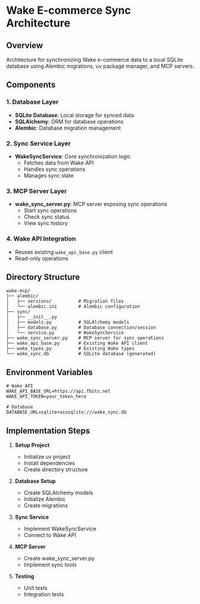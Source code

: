 # Wake E-commerce Sync Architecture

## Overview

Architecture for synchronizing Wake e-commerce data to a local SQLite database using Alembic migrations, uv package manager, and MCP servers.

## Components

### 1. Database Layer
- **SQLite Database**: Local storage for synced data
- **SQLAlchemy**: ORM for database operations
- **Alembic**: Database migration management

### 2. Sync Service Layer
- **WakeSyncService**: Core synchronization logic
  - Fetches data from Wake API
  - Handles sync operations
  - Manages sync state
  
### 3. MCP Server Layer
- **wake_sync_server.py**: MCP server exposing sync operations
  - Start sync operations
  - Check sync status
  - View sync history

### 4. Wake API Integration
- Reuses existing `wake_api_base.py` client
- Read-only operations

## Directory Structure

```
wake-mcp/
├── alembic/
│   ├── versions/          # Migration files
│   └── alembic.ini        # Alembic configuration
├── sync/
│   ├── __init__.py
│   ├── models.py          # SQLAlchemy models
│   ├── database.py        # Database connection/session
│   └── service.py         # WakeSyncService
├── wake_sync_server.py    # MCP server for sync operations
├── wake_api_base.py       # Existing Wake API client
├── wake_types.py          # Existing Wake types
└── wake_sync.db           # SQLite database (generated)
```

## Environment Variables
```env
# Wake API
WAKE_API_BASE_URL=https://api.fbits.net
WAKE_API_TOKEN=your_token_here

# Database
DATABASE_URL=sqlite+aiosqlite:///wake_sync.db
```

## Implementation Steps

1. **Setup Project**
   - Initialize uv project
   - Install dependencies
   - Create directory structure

2. **Database Setup**
   - Create SQLAlchemy models
   - Initialize Alembic
   - Create migrations

3. **Sync Service**
   - Implement WakeSyncService
   - Connect to Wake API

4. **MCP Server**
   - Create wake_sync_server.py
   - Implement sync tools

5. **Testing**
   - Unit tests
   - Integration tests
